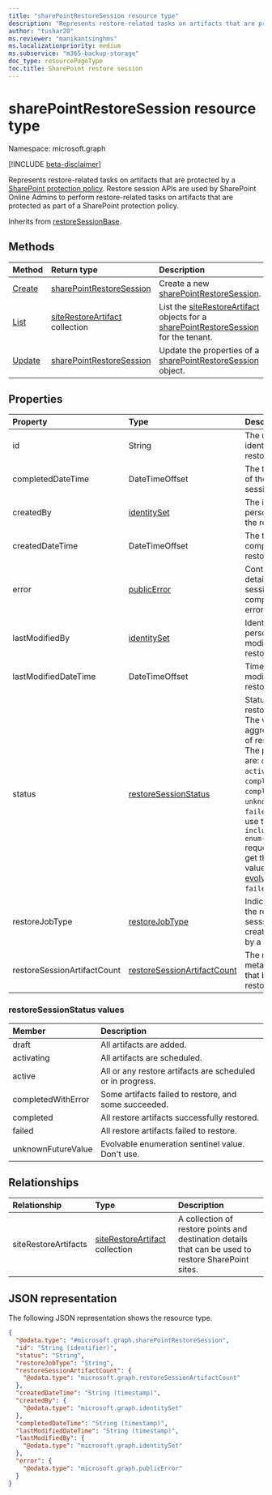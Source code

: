 ```yaml
---
title: "sharePointRestoreSession resource type"
description: "Represents restore-related tasks on artifacts that are protected by a SharePoint protection policy."
author: "tushar20"
ms.reviewer: "manikantsinghms"
ms.localizationpriority: medium
ms.subservice: "m365-backup-storage"
doc_type: resourcePageType
toc.title: SharePoint restore session
---
```


# sharePointRestoreSession resource type

Namespace: microsoft.graph

[!INCLUDE [beta-disclaimer](../../includes/beta-disclaimer.md)]

Represents restore-related tasks on artifacts that are protected by a [SharePoint protection policy](../resources/sharepointprotectionpolicy.md). Restore session APIs are used by SharePoint Online Admins to perform restore-related tasks on artifacts that are protected as part of a SharePoint protection policy.

Inherits from [restoreSessionBase](../resources/restoresessionbase.md).

## Methods

|Method|Return type|Description|
|:---|:---|:---|
|[Create](../api/backuprestoreroot-post-sharepointrestoresessions.md)|[sharePointRestoreSession](../resources/sharepointrestoresession.md)|Create a new [sharePointRestoreSession](../resources/sharepointrestoresession.md).|
|[List](../api/sharepointrestoresession-list-siterestoreartifacts.md)|[siteRestoreArtifact](../resources/siterestoreartifact.md) collection|List the [siteRestoreArtifact](../resources/siterestoreartifact.md) objects for a [sharePointRestoreSession](../resources/sharepointrestoresession.md) for the tenant.|
|[Update](../api/sharepointrestoresession-update.md)|[sharePointRestoreSession](../resources/sharepointrestoresession.md)|Update the properties of a [sharePointRestoreSession](../resources/sharepointrestoresession.md) object.|

## Properties

|Property|Type|Description|
|:---|:---|:---|
|id|String|The unique identifier of the restore session.|
|completedDateTime|DateTimeOffset|The time of creation of the restore session.|
|createdBy|[identitySet](../resources/identityset.md)|The identity of person who created the restore session.|
|createdDateTime|DateTimeOffset|The time of completion of the restore session.|
|error|[publicError](../resources/publicerror.md)|Contains error details if the restore session fails or is completed with error.|
|lastModifiedBy|[identitySet](../resources/identityset.md)|Identity of the person who last modified this restore session.|
|lastModifiedDateTime|DateTimeOffset|Timestamp of last modification of this restore session.|
|status|[restoreSessionStatus](../resources/sharepointrestoresession.md#restoresessionstatus-values)|Status of the restore session. The value is an aggregated status of restore artifacts. The possible values are: `draft`, `activating`, `active`, `completedWithError`, `completed`, `unknownFutureValue`, `failed`. You must use the `Prefer: include-unknown-enum-members` request header to get the following value in this [evolvable enum](/graph/best-practices-concept#handling-future-members-in-evolvable-enumerations): `failed`.|
|restoreJobType|[restoreJobType](../resources/enums.md#restorejobtype-values)|Indicates whether the restore sesssion was created normally or by a bulk job.|
|restoreSessionArtifactCount|[restoreSessionArtifactCount](../resources/restoresessionartifactcount.md)|The number of metadata artifacts that belong to this restore session.|

### restoreSessionStatus values

|Member | Description |
|:------|:------------|
|draft|All artifacts are added.|
|activating|All artifacts are scheduled.|
|active|All or any restore artifacts are scheduled or in progress.|
|completedWithError|Some artifacts failed to restore, and some succeeded.|
|completed| All restore artifacts successfully restored.|
|failed| All restore artifacts failed to restore.|
|unknownFutureValue| Evolvable enumeration sentinel value. Don't use.|

## Relationships

|Relationship|Type|Description|
|:---|:---|:---|
|siteRestoreArtifacts|[siteRestoreArtifact](../resources/siterestoreartifact.md) collection|A collection of restore points and destination details that can be used to restore SharePoint sites.|

## JSON representation

The following JSON representation shows the resource type.
<!-- {
  "blockType": "resource",
  "keyProperty": "id",
  "@odata.type": "microsoft.graph.sharePointRestoreSession",
  "baseType": "microsoft.graph.restoreSessionBase",
  "openType": false
}
-->
``` json
{
  "@odata.type": "#microsoft.graph.sharePointRestoreSession",
  "id": "String (identifier)",
  "status": "String",
  "restoreJobType": "String",
  "restoreSessionArtifactCount": {
    "@odata.type": "microsoft.graph.restoreSessionArtifactCount"
  },
  "createdDateTime": "String (timestamp)",
  "createdBy": {
    "@odata.type": "microsoft.graph.identitySet"
  },
  "completedDateTime": "String (timestamp)",
  "lastModifiedDateTime": "String (timestamp)",
  "lastModifiedBy": {
    "@odata.type": "microsoft.graph.identitySet"
  },
  "error": {
    "@odata.type": "microsoft.graph.publicError"
  }
}
```
